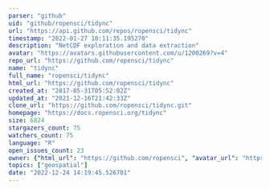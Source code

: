 ```yaml
---
parser: "github"
uid: "github/ropensci/tidync"
url: "https://api.github.com/repos/ropensci/tidync"
timestamp: "2022-01-27 10:11:35.195270"
description: "NetCDF exploration and data extraction"
avatar: "https://avatars.githubusercontent.com/u/1200269?v=4"
repo_url: "https://github.com/ropensci/tidync"
name: "tidync"
full_name: "ropensci/tidync"
html_url: "https://github.com/ropensci/tidync"
created_at: "2017-05-31T05:52:02Z"
updated_at: "2021-12-16T21:42:33Z"
clone_url: "https://github.com/ropensci/tidync.git"
homepage: "https://docs.ropensci.org/tidync"
size: 6824
stargazers_count: 75
watchers_count: 75
language: "R"
open_issues_count: 23
owner: {"html_url": "https://github.com/ropensci", "avatar_url": "https://avatars.githubusercontent.com/u/1200269?v=4", "login": "ropensci", "type": "Organization"}
topics: ["geospatial"]
date: "2022-12-24 14:19:45.526701"
---
```

